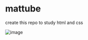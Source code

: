 # mattube

create this repo to study html and css



![image](https://user-images.githubusercontent.com/14844393/171079418-dd9e2ce2-9a82-4803-a863-10ff70ddc8bd.png)
